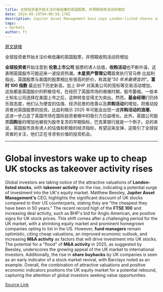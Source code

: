 ```yaml
---
title: 全球投资者开始关注价格低廉的英国股票，并预期收购活动将增加
date: 2024-05-19T04:00:58.178Z
description: Jupiter Asset Management boss says London-listed shares are ‘cheapest they have been in 50 years’
tags: 
- markets
author: ft
---
```


[原文链接](https://ft.com/content/32297583-8f37-4a93-b202-fd274fd1ebd4)

全球投资者开始关注价格低廉的英国股票，并预期收购活动将增加

**全球投资者**开始注意到 **伦敦上市公司** 股票的诱人估值，**收购活动**也不断升温，这表明英国股市可能迎来一波投资热潮。**木星资产管理公司**首席执行官马修·比兹利指出，英国股票与美国的股票相比有很高的折价，称其是“*50 年来最便宜的*”。**富时 100 指数** 最近创下历史新高，加上 BHP 对英美公司的竞标等交易活动增加，这些都是英国股价的积极信号。在经历了英国市场的艰难时期，股市萎缩，一些本土知名公司选择在美国上市之后，这种转变显得尤为突出。然而，**基金经理**们仍持乐观态度，他们认为便宜的估值、经济前景的改善以及**并购活动**的增加，将推动投资者对英国股票的投资。比兹利暗示 2025 年可能会出现一波**并购活动的浪潮**，这进一步凸显了英国市场在国际投资者眼中的吸引力日益增长。此外，英国公司股票**回购**量的增加也被视为股市复苏的早期指标，巴克莱银行就是一个例子。总的来说，英国股市具有诱人的估值和积极的经济指标，有望迎来反弹，这吸引了全球投资者的关注，他们正在寻求有价值的投资机会。

---

# Global investors wake up to cheap UK stocks as takeover activity rises

Global investors are taking notice of the attractive valuations of **London-listed stocks**, with **takeover activity** on the rise, indicating a potential surge of investment into the UK's equity market. Matthew Beesley, **Jupiter Asset Management's** CEO, highlights the significant discount of UK stocks compared to their US counterparts, stating they are "the cheapest they have been in 50 years." The recent record high of the **FTSE 100** and increasing deal activity, such as BHP's bid for Anglo American, are positive signs for UK stock prices. This shift comes after a challenging period for the UK market, with a shrinking equity market and prominent homegrown companies opting to list in the US. However, **fund managers** remain optimistic, citing cheap valuations, an improved economic outlook, and increasing **M&A activity** as factors that will drive investment into UK stocks. The potential for a "flood" of **M&A activity** in 2025, as suggested by Beesley, underscores the growing appeal of the UK market to international investors. Additionally, the rise in **share buybacks** by UK companies is seen as an early indicator of a stock market revival, with Barclays noted as an example. Overall, the combination of attractive valuations and positive economic indicators positions the UK equity market for a potential rebound, capturing the attention of global investors seeking value opportunities.

[Source Link](https://ft.com/content/32297583-8f37-4a93-b202-fd274fd1ebd4)

